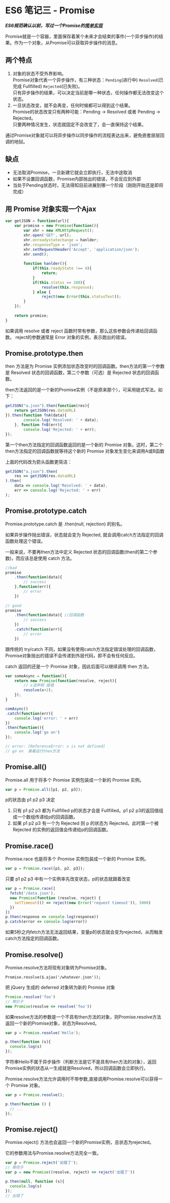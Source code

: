 # ES6 笔记三 - Promise

***ES6规范确认以前，写过一个Promise的[简单实现](https://github.com/ccforward/cc/tree/master/promise)***

Promise就是一个容器，里面保存着某个未来才会结束的事件(一个异步操作)的结果。作为一个对象，从Promise可以获取异步操作的消息。

## 两个特点

1. 对象的状态不受外界影响。  
	Promise对象代表一个异步操作，有三种状态：`Pending`(进行中) `Resolved`(已完成 Fullfilled) `Rejected`(已失败)。  
	只有异步操作的结果，可以决定当前是哪一种状态，任何操作都无法改变这个状态。
2. 一旦状态改变，就不会再变，任何时候都可以得到这个结果。  
	Promise的状态改变只有两种可能：Pending -> Resolved 或者 Pending -> Rejected。  
	只要两种情况发生，状态就固定不会改变了，会一直保持这个结果。
	
通过Promise对象就可以将异步操作以同步操作的流程表达出来，避免嵌套层层回调的地狱。

## 缺点

* 无法取消Promise，一旦新建它就会立即执行，无法中途取消
* 如果不设置回调函数，Promise内部抛出的错误，不会反应到外部
* 当处于Pending状态时，无法得知目前进展到哪一个阶段（刚刚开始还是即将完成）


## 用 Promise 对象实现一个Ajax

```js
var getJSON = function(url){
	var promise = new Promise(function(){
		var xhr = new XMLHttpRequest();
		xhr.open('GET', url);
		xhr.onreadystatechange = hanlder;
		xhr.responseType = 'json';
		xhr.setRequestHeader('Accept', 'application/json');
		xhr.send();
		
		function hanlder(){
			if(this.readyState !== 4){
				return;
			}
			if(this.status == 200){
				resolve(this.response);
			} else {
				reject(new Error(this.statusText));
		}
	});
	
	return promise;
}
```

如果调用 resolve 或者 reject 函数时带有参数，那么这些参数会传递给回调函数。 reject的参数通常是 Error 对象的实例，表示跑出的错误。

## Promise.prototype.then

then 方法是为 Promise 实例添加状态改变时的回调函数。then方法的第一个参数是 Resolved 状态的回调函数，第二个参数（可选）是 Rejected 状态的回调函数。 

then方法返回的是一个新的Promise实例（不是原来那个），可采用链式写法。如下：

```js
getJSON("a.json").then(function(res){
	return getJSON(res.dataURL)
}).then(function fnA(data){
		console.log('Resolved: ' + data);
	}, function fnB(err){
		console.log('Rejected: ' + err);
});
```

第一个then方法指定的回调函数返回的是一个新的 Promise 对象。这时，第二个then方法指定的回调函数就等待这个新的 Promise 对象发生变化来调用A或B函数

上面的代码改为箭头函数更简洁：

```js
getJSON("a.json").then(
	res => getJSON(res.dataURL)
).then(
	data => console.log('Resolved: ' + data),
	err => console.log('Rejected: ' + err)
);
```


## Promise.prototype.catch

Promise.prototype.catch 是 .then(null, rejection) 的别名。

如果异步操作抛出错误，状态就会变为 Rejected, 就会调用catch方法指定的回调函数处理这个错误。

一般来说，不要再then方法中定义 Rejected 状态的回调函数(then的第二个参数)，而应该总是使用 catch 方法。

```js
//bad
promise
	.then(function(data){
		// success
	},function(err){
		// error
	})
	
// good
promise
	.then(function(data){ //回调函数
		// success
	})
	.catch(function(err){
		// error
	})
```

跟传统的 try/catch 不同，如果没有使用catch方法指定错误处理的回调函数， Promise对象抛出的错误不会传递到外层代码，即不会有任何反应。

catch 返回的还是一个 Promise 对象，因此后面可以继续调用 then 方法。

```js
var someAsync = function(){
	return new Promise(function(resolve, reject){
		// x没声明 报错 
		resolve(x+2);
	});
}

comAsync()
.catch(function(err){
	console.log('error: ' + err)
})
.then(function(){
	console.log('go on')
});

// error: [ReferenceError: x is not defined]
// go on  接着运行then方法
```


## Promise.all()

Promise.all 用于将多个 Promise 实例包装成一个新的 Promise 实例。 

```js
var p = Promise.all([p1, p2, p3]);
```

p的状态由 p1 p2 p3 决定

1. 只有 p1 p2 p3 都为 Fullfilled p的状态才会是 Fullfilled。p1 p2 p3的返回值组成一个数组传递给p的回调函数。
2. 如果 p1 p2 p3 有一个为 Rejected 则 p 的状态为 Rejected。此时第一个被 Rejected 的实例的返回值会传递给p的回调函数。

## Promise.race()

Promise.race 也是将多个 Promise 实例包装成一个新的 Promise 实例。

```js
var p = Promise.race([p1, p2, p3]);
```

只要 p1 p2 p3 中有一个实例率先改变状态，p的状态就跟着改变

```js
var p = Promise.race([
  fetch('/data.json'),
  new Promise(function (resolve, reject) {
    setTimeout(() => reject(new Error('request timeout')), 5000)
  })
])
p.then(response => console.log(response))
p.catch(error => console.log(error))
```
如果5秒之内fetch方法无法返回结果，变量p的状态就会变为rejected，从而触发catch方法指定的回调函数。

## Promise.resolve()
Promise.resolve方法将现有对象转为Promise对象。

`Promise.resolve($.ajax('/whatever.json'));`

把 jQuery 生成的 deferred 对象转为新的 Promise 对象

```js
Promise.resolve('foo')
// 等价于
new Promise(resolve => resolve('foo'))
```


如果resolve方法的参数是一个不具有then方法的对象，则Promise.resolve方法返回一个新的Promise对象，状态为Resolved。

```js
var p = Promise.resolve('Hello');

p.then(function (s){
  console.log(s)
});
```
字符串Hello不属于异步操作（判断方法是它不是具有then方法的对象），返回Promise实例的状态从一生成就是Resolved，所以回调函数会立即执行。

Promise.resolve方法允许调用时不带参数,直接调用Promise.resolve可以获得一个 Promise 对象。

```js
var p = Promise.resolve();

p.then(function () {
  // ...
});
```

## Promise.reject()
Promise.reject() 方法也会返回一个新的Promise实例，且状态为rejected。

它的参数用法与Promise.resolve方法完全一致。

```js
var p = Promise.reject('出错了');
// 等同于
var p = new Promise((resolve, reject) => reject('出错了'))

p.then(null, function (s){
  console.log(s)
});
// 出错了
```

